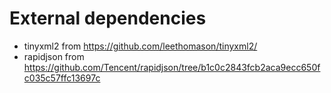# External dependencies
* tinyxml2 from https://github.com/leethomason/tinyxml2/
* rapidjson from https://github.com/Tencent/rapidjson/tree/b1c0c2843fcb2aca9ecc650fc035c57ffc13697c
